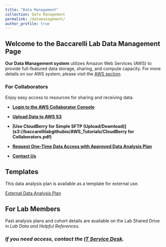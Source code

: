 ```yaml
---
title: "Data Management"
collection: Data Management
permalink: /datamanagement/
author_profile: true
---
```


## Welcome to the Baccarelli Lab Data Management Page ##

**Our Data Management system** utilizes Amazon Web Services (AWS) to provide full-featured data storage, sharing, and compute capacity. For more details on our AWS system, please visit the [AWS section](https://baccarellilab.github.io/aws/).

### For Collaborators

Enjoy easy access to resources for sharing and receiving data.

- **[Login to the AWS Collaborator Console](https://baccarellilab.signin.aws.amazon.com/console)**

- **[Upload Data to AWS S3](https://s3.amazonaws.com/baccarellilabgithubio/AWS_Tutorials/AWS+Access+for+Collaborators+IAM+Guide.pdf)**

- **[Use CloudBerry for Simple SFTP (Upload/Download)](s3://baccarellilabgithubio/AWS_Tutorials/CloudBerry for Collaborators.pdf)** 

- **[Request One-Time Data Access with Approved Data Analysis Plan](https://baccarellilab.wufoo.com/forms/z1y9qxm607emvih/)**

- **[Contact Us](mailto:jmk2273@cumc.columbia.edu)** 


## Templates 

This data analysis plan is available as a template for external use.

[External Data Analysis Plan](https://s3.amazonaws.com/baccarellilabgithubio/TEMPLATE+Analysis+Plans_External.pdf)

## For Lab Members

Past analysis plans and cohort details are available on the Lab Shared Drive in <i>Lab Data<i/> and <i>Helpful References<i/>. 
  
### If you need access, contact the [IT Service Desk](mailto:cumcprod@service-now.com).
